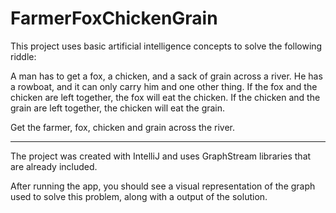 # FarmerFoxChickenGrain

This project uses basic artificial intelligence concepts to solve the following riddle:

  A man has to get a fox, a chicken, and a sack of grain across a river. 
  He has a rowboat, and it can only carry him and one other thing.
  If the fox and the chicken are left together, the fox will eat the chicken.
  If the chicken and the grain are left together, the chicken will eat the grain.

  Get the farmer, fox, chicken and grain across the river.
  
  ------------------
  
  The project was created with IntelliJ and uses GraphStream libraries that are already included.
  
  After running the app, you should see a visual representation of the graph used to solve this problem, along with a output of the solution. 
  
  
